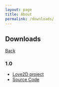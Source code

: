```yaml
---
layout: page
title: About
permalink: /downloads/
---
```


## Downloads
[Back](https://raythenoob.github.io/real-word/about/)

### 1.0
 - [Love2D project](https://github.com/RayTheNoob/real-word/releases/download/release/real.word.love)
 - [Source Code](https://github.com/RayTheNoob/real-word/archive/refs/tags/release.zip)
